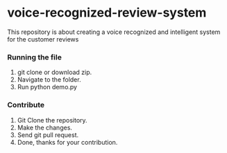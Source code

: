 # voice-recognized-review-system
This repository is about creating a voice recognized and intelligent system for the customer reviews

### Running the file

1. git clone or download zip.
2. Navigate to the folder.
3. Run python demo.py


### Contribute

1. Git Clone the repository.
2. Make the changes.
3. Send git pull request.
4. Done, thanks for your contribution.